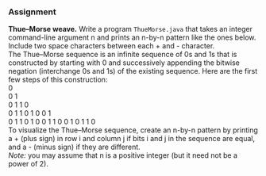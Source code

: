 ### Assignment
<b>Thue–Morse weave.</b> Write a program `ThueMorse.java` that takes an integer command-line argument n and prints an n-by-n pattern like the ones below. 
Include two space characters between each + and - character.\
The Thue–Morse sequence is an infinite sequence of 0s and 1s that is constructed by starting with 0 and successively appending the bitwise negation 
(interchange 0s and 1s) of the existing sequence. Here are the first few steps of this construction: \
0\
0 1\
0 1 1 0\
0 1 1 0 1 0 0 1\
0 1 1 0 1 0 0 1 1 0 0 1 0 1 1 0\
To visualize the Thue–Morse sequence, create an n-by-n pattern by printing a + (plus sign) in row i and column j if bits i and j in the sequence are equal, 
and a - (minus sign) if they are different. \
<i>Note:</i> you may assume that n is a positive integer (but it need not be a power of 2). 
